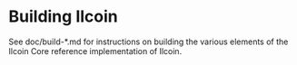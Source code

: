 Building Ilcoin
================

See doc/build-*.md for instructions on building the various
elements of the Ilcoin Core reference implementation of Ilcoin.
